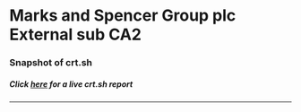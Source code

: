 # Marks and Spencer Group plc External sub CA2
### Snapshot of crt.sh
##### Click [here](https://crt.sh/?q=2D3E5450F116F3E0C67DE481DE1DA494008C7A8E0E770985BCB46F4AEF390B48) for a live crt.sh report

---

